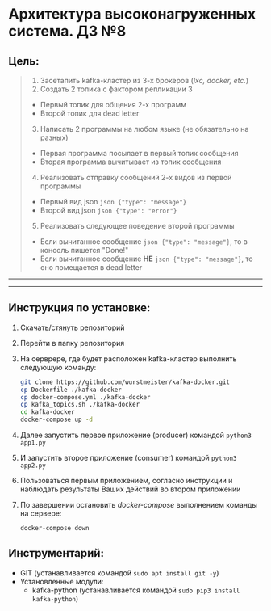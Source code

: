 # Архитектура высоконагруженных система. ДЗ №8

## Цель:
> 1. Засетапить kafka-кластер из 3-х брокеров (*lxc, docker, etc.*)
> 2. Создать 2 топика с фактором репликации 3
>	- Первый топик для общения 2-х программ
>	- Второй топик для dead letter
> 3. Написать 2 программы на любом языке (не обязательно на разных)
>	- Первая программа посылает в первый топик сообщения
>	- Вторая программа вычитывает из топик сообщения
> 4. Реализовать отправку сообщений 2-х видов из первой программы
>	- Первый вид json `json {"type": "message"}`
>	- Второй вид json `json {"type": "error"}`
> 5. Реализовать следующее поведение второй программы
>	- Если вычитанное сообщение `json {"type": "message"}`, то в консоль пишется "Done!"
>	- Если вычитанное сообщение **НЕ** `json {"type": "message"}`, то оно помещается в dead letter

--------------





--------------

## Инструкция по установке:
1. Скачать/стянуть репозиторий
1. Перейти в папку репозитория
1. На серврере, где будет расположен kafka-кластер выполнить следующую команду:
	```bash
	git clone https://github.com/wurstmeister/kafka-docker.git
	cp Dockerfile ./kafka-docker
	cp docker-compose.yml ./kafka-docker
	cp kafka_topics.sh ./kafka-docker
	cd kafka-docker
	docker-compose up -d
	```
1. Далее запустить первое приложение (producer) командой `python3 app1.py`
1. И запустить второе приложение (consumer) командой `python3 app2.py`
1. Пользоваться первым приложением, согласно инструкции и наблюдать результаты Ваших действий во втором приложении

1. По завершении остановить *docker-compose* выполнением команды на сервере:
	```bash
	docker-compose down
	```

## Инструментарий:
- GIT (устанавливается командой `sudo apt install git -y`)
- Установленные модули:
	+ kafka-python (устанавливается командой `sudo pip3 install kafka-python`)
